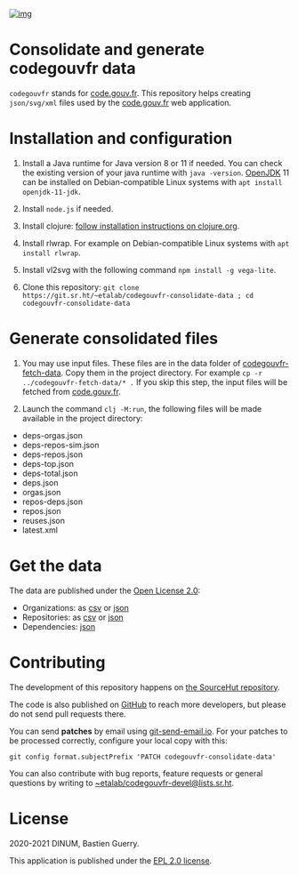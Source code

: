 [![img](https://img.shields.io/badge/Licence-EPL-orange.svg?style=flat-square)](https://git.sr.ht/~etalab/codegouvfr-consolidate-data/blob/master/LICENSE)

# Consolidate and generate codegouvfr data

`codegouvfr` stands for [code.gouv.fr](https://code.gouv.fr).  This
repository helps creating `json/svg/xml` files used by the
[code.gouv.fr](https://git.sr.ht/~etalab/code.gouv.fr) web
application.

# Installation and configuration

1. Install a Java runtime for Java version 8 or 11 if needed. You can
   check the existing version of your java runtime with `java
   -version`. [OpenJDK](https://openjdk.java.net/install/) 11 can be
   installed on Debian-compatible Linux systems with `apt install
   openjdk-11-jdk`.
   
2. Install `node.js` if needed.

3. Install clojure: [follow installation instructions on
   clojure.org](https://clojure.org/guides/getting_started).
   
4. Install rlwrap. For example on Debian-compatible Linux systems with
   `apt install rlwrap`.
   
5. Install vl2svg with the following command `npm install -g
   vega-lite`.
   
6. Clone this repository: `git clone
   https://git.sr.ht/~etalab/codegouvfr-consolidate-data ; cd
   codegouvfr-consolidate-data`

# Generate consolidated files

1. You may use input files.  These files are in the data folder of
   [codegouvfr-fetch-data](https://git.sr.ht/~etalab/codegouvfr-fetch-data).
   Copy them in the project directory.  For example `cp -r
   ../codegouvfr-fetch-data/* .`  If you skip this step, the input
   files will be fetched from [code.gouv.fr](https://code.gouv.fr).
   
2. Launch the command `clj -M:run`, the following files will be made
   available in the project directory:

- deps-orgas.json
- deps-repos-sim.json
- deps-repos.json
- deps-top.json
- deps-total.json
- deps.json
- orgas.json
- repos-deps.json
- repos.json
- reuses.json
- latest.xml

# Get the data

The data are published under the [Open License
2.0](https://www.etalab.gouv.fr/licence-ouverte-open-licence):

-   Organizations: as [csv](https://code.gouv.fr/data/organizations/csv/all.csv) or [json](https://code.gouv.fr/data/organizations/json/all.json)
-   Repositories: as [csv](https://code.gouv.fr/data/repositories/csv/all.csv) or [json](https://code.gouv.fr/data/repositories/json/all.json)
-   Dependencies: [json](https://code.gouv.fr/data/deps.json)

# Contributing

The development of this repository happens on [the SourceHut
repository](https://git.sr.ht/~etalab/codegouvfr-consolidate-data).  

The code is also published on
[GitHub](https://github.com/etalab/codegouvfr-data) to reach more
developers, but please do not send pull requests there.

You can send **patches** by email using
[git-send-email.io](https://git-send-email.io/).  For your patches to
be processed correctly, configure your local copy with this:

    git config format.subjectPrefix 'PATCH codegouvfr-consolidate-data'

You can also contribute with bug reports, feature requests or general
questions by writing to
[~etalab/codegouvfr-devel@lists.sr.ht](mailto:~etalab/codegouvfr-devel@lists.sr.ht).

# License

2020-2021 DINUM, Bastien Guerry.

This application is published under the [EPL 2.0
license](https://git.sr.ht/~etalab/codegouvfr-consolidate-data/blob/master/LICENSE).

